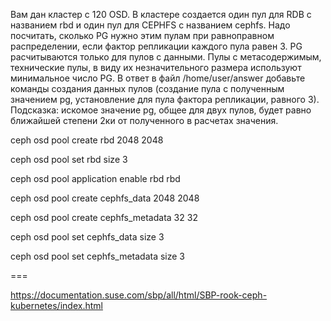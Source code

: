 
Вам дан кластер с 120 OSD. В кластере создается один пул для RDB с названием rbd и один пул для CEPHFS с названием cephfs. 
Надо посчитать, сколько PG нужно этим пулам при равноправном распределении, если фактор репликации каждого пула равен 3. 
PG расчитываются только для пулов с данными. Пулы с метасодержимым, технические пулы, в виду их незначительного размера используют минимальное число PG. 
В ответ в файл /home/user/answer добавьте команды создания данных пулов (создание пула с полученным значением pg, установление для пула фактора репликации, равного 3). 
Подсказка: искомое значение pg, общее для двух пулов, будет равно ближайшей степени 2ки от полученного в расчетах значения.


ceph osd pool create rbd 2048 2048

ceph osd pool set rbd size 3

ceph osd pool application enable rbd rbd

ceph osd pool create cephfs_data 2048 2048

ceph osd pool create cephfs_metadata 32 32

ceph osd pool set cephfs_data size 3

ceph osd pool set cephfs_metadata size 3

=== 

https://documentation.suse.com/sbp/all/html/SBP-rook-ceph-kubernetes/index.html
